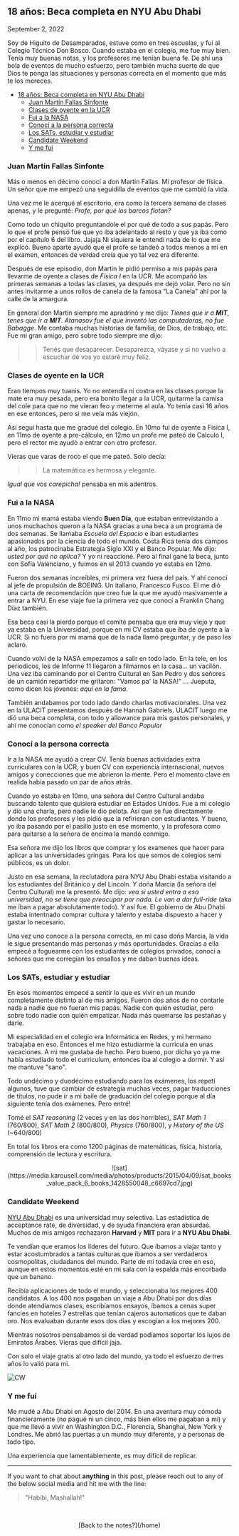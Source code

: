 ## 18 años: Beca completa en NYU Abu Dhabi

September 2, 2022

Soy de Higuito de Desamparados, estuve como en tres escuelas, y fui al Colegio Técnico Don Bosco. Cuando estaba en el colegio, me fue muy bien. Tenía muy buenas notas, y los profesores me tenían buena fe. De ahí una bola de eventos de mucho esfuerzo, pero también mucha suerte de que Dios te ponga las situaciones y personas correcta en el momento que más te los mereces.

- [18 años: Beca completa en NYU Abu Dhabi](#18-años-beca-completa-en-nyu-abu-dhabi)
  - [Juan Martín Fallas Sinfonte](#juan-martín-fallas-sinfonte)
  - [Clases de oyente en la UCR](#clases-de-oyente-en-la-ucr)
  - [Fui a la NASA](#fui-a-la-nasa)
  - [Conocí a la persona correcta](#conocí-a-la-persona-correcta)
  - [Los SATs, estudiar y estudiar](#los-sats-estudiar-y-estudiar)
  - [Candidate Weekend](#candidate-weekend)
  - [Y me fuí](#y-me-fuí)

### Juan Martín Fallas Sinfonte

Más o menos en décimo conocí a don Martín Fallas. Mi profesor de física. Un señor que me empezó una seguidilla de eventos que me cambió la vida.

Una vez me le acerqué al escritorio, era como la tercera semana de clases apenas, y le pregunté: *Profe, por qué los barcos flotan?* 

Como todo un chiquito preguntandole el por qué de todo a sus papás. Pero lo que el profe pensó fue que yo iba adelantado al resto y que ya iba como por el capítulo 6 del libro. Jajaja Ni siquiera le entendí nada de lo que me explicó. Bueno aparte ayudó que el profe se tandeó a todos menos a mi en el examen, entonces de verdad creía que yo tal vez era diferente. 

Después de ese episodio, don Martín le pidió permiso a mis papás para llevarme de oyente a clases de *Física I* en la UCR. Me acompañó las primeras semanas a todas las clases, ya después me dejó volar. Pero no sin antes invitarme a unos rollos de canela de la famosa "La Canela" ahí por la calle de la amargura. 

En general don Martín siempre me apradrinó y me dijo: *Tienes que ir a **MIT**, tenes que ir a **MIT***. *Atanasov fue el que inventó las computadoras, no fue Babagge.* Me contaba muchas historias de familia, de Dios, de trabajo, etc. Fue mi gran amigo, pero sobre todo siempre me dijo:

>> Tenés que desaparecer. Desaparezca, váyase y si no vuelvo a escuchar de vos yo estaré muy feliz.

### Clases de oyente en la UCR 

Eran tiempos muy tuanis. Yo no entendía ni costra en las clases porque la mate era muy pesada, pero era bonito llegar a la UCR, quitarme la camisa del cole para que no me vieran feo y meterme al aula. Yo tenía casi 16 años en ese entonces, pero si me veía más viejón.

Así seguí hasta que me gradué del colegio. En 10mo fui de oyente a Fisica I, en 11mo de oyente a pre-cálculo, en 12mo un profe me pateó de Calculo I, pero el rector me ayudó a entrar con otro profesor.

Vieras que varas de roco el que me pateó. Solo decía: 

>> La matemática es hermosa y elegante.

*Igual que vos carepicha!* pensaba en mis adentros. 

### Fui a la NASA

En 11mo mi mamá estaba viendo **Buen Día**, que estaban entrevistando a unos muchachos queron a la NASA gracias a una beca a un programa de dos semanas. Se llamaba *Escuela del Espacio* e iban estudiantes apasionados por la ciencia de todo el mundo. Costa Rica tenía dos campos al año, los patrocinaba Estrategia Siglo XXI y el Banco Popular. Me dijo: *usted por qué no aplica?* Y yo ni reaccioné. Pero al final gané la beca, junto con Sofía Valenciano, y fuimos en el 2013 cuando yo estaba en 12mo. 

Fueron dos semanas increíbles, mi primera vez fuera del país. Y ahí conocí al jefe de propulsión de BOEING. Un italiano, Francesco Fusco. El me dió una carta de recomendación que creo fue la que me ayudó masivamente a entrar a NYU. En ese viaje fue la primera vez que conocí a Franklin Chang Díaz también.

Esa beca casi la pierdo porque el comité pensaba que era muy viejo y que ya estaba en la Universidad, porque en mi CV estaba que iba de oyente a la UCR. Si no fuera por mi mamá que de la nada llamó preguntar, y de paso les aclaró.

Cuando volví de la NASA empezamos a salir en todo lado. En la tele, en los periodicos, los de Informe 11 llegaron a filmarnos en la casa... un vacilón. Una vez iba caminando por el Centro Cultural en San Pedro y dos señores de un camión repartidor me gritaron: "Vamos pa' la NASA!" ... Jueputa, como dicen los jóvenes: *aquí en la fama*.

También andabamos por todo lado dando charlas motivacionales. Una vez en la ULACIT presentamos después de Hannah Gabriels. ULACIT luego me dió una beca completa, con todo y allowance para mis gastos personales, y ahí me conocían como *el speaker del Banco Popular*

### Conocí a la persona correcta

Ir a la NASA me ayudó a crear CV. Tenía buenas actividades extra curriculares con la UCR, y buen CV con experiencia internacional, nuevos amigos y conecciones que me abrieron la mente. Pero el momento clave en realida había pasado un par de años atrás.

Cuando yo estaba en 10mo, una señora del Centro Cultural andaba buscando talento que quisiera estudiar en Estados Unidos. Fue a mi colegio y dio una charla, pero nadie le dio pelota. Así que se fue directamente donde los profesores y les pidió que la refirieran con estudiantes. Y bueno, yo iba pasando por el pasillo justo en ese momento, y la profesora como para quitarse a la señora de encima la mandó conmigo.

Esa señora me dijo los libros que comprar y los examenes que hacer para aplicar a las universidades gringas. Para los que somos de colegios semi públicos, es un dolor.

Justo en esa semana, la reclutadora para NYU Abu Dhabi estaba visitando a los estudiantes del Británico y del Lincoln. Y doña Marcia (la señora del Centro Cultural) me la presentó. Me dijo: *vea si usted entra a esa universidad, no se tiene que preocupar por nada. Le van a dar full-ride* (aka me iban a pagar absolutamente todo). Y así fue. El gobierno de Abu Dhabi estaba intentnado comprar cultura y talento y estaba dispuesto a hacer y gastar lo necesario. 

Una vez uno conoce a la persona correcta, en mi caso doña Marcia, la vida le sigue presentando más personas y más oportunidades. Gracias a ella empecé a foguearme con los estudiantes de colegios privados, conocí a señores que me corregían los ensallos y me daban buenas ideas.


### Los SATs, estudiar y estudiar

En esos momentos empecé a sentir lo que es vivir en un mundo completamente distinto al de mis amigos. Fueron dos años de no contarle nada a nadie que no fueran mis papás. Nadie con quién estudiar, pero sobre todo nadie con quién empatizar. Nada más quemarse las pestañas y darle.

Mi especialidad en el colegio era Informática en Redes, y mi hermano trabajaba en eso. Entonces el me hizo estudiarme la curricula en unas vacaciones. A mi me gustaba de hecho. Pero bueno, por dicha yo ya me había estudiado todo el curriculum, entonces iba al colegio a dormir. Y así me mantuve "sano".

Todo undécimo y duodécimo estudiando para los exámenes, los repetí algunos, tuve que cambiar de estrategia muchas veces, pagar traducciones de títulos, no pude ir a mi baile de graduación del colegio porque al día siguiente tenía dos exámenes. Pero entré!

Tomé el *SAT reasoning* (2 veces y en las dos horribles), *SAT Math 1*  (760/800), *SAT Math 2* (800/800), *Physics* (760/800), y *History of the US* (~640/800)

En total los libros era como 1200 páginas de matemáticas, física, historia, comprensión de lectura y escritura.

<p align="center">
![sat](https://media.karousell.com/media/photos/products/2015/04/09/sat_books_value_pack_6_books_1428550048_c6697cd7.jpg)
</p>

### Candidate Weekend

[NYU Abu Dhabi](https://nyuad.nyu.edu/en/) es una universidad muy selectiva. Las estadística de acceptance rate, de diversidad, y de ayuda financiera eran absurdas. Muchos de mis amigos rechazaron **Harvard** y **MIT** para ir a **NYU Abu Dhabi**. 

Te vendían que eramos los líderes del futuro. Que íbamos a viajar tanto y estar acostumbrados a tantas culturas que íbamos a ser verdaderos cosmopolitas, ciudadanos del mundo. Parte de mi todavía cree en eso, aunque en estos momentos esté en mi sala con la espalda más encorbada que un banano. 

Recibía aplicaciones de todo el mundo, y seleccionaba los mejores 400 candidatos. A los 400 nos pagaban un viaje a Abu Dhabi por dos días donde atendíamos clases, escribíamos ensayos, íbamos a cenas super fancies en hoteles 7 estrellas que tenían cajeros automaticos que te daban oro. Nos evaluaban durante esos dos días y escogían a los mejores 200. 

Mientras nosotros pensabamos si de verdad podíamos soportar los lujos de Emiratos Árabes. Vieras que difícil jaja.

Con solo el viaje gratis al otro lado del mundo, ya todo el esfuerzo de tres años lo valió para mi.

![CW](https://scontent-lhr8-1.xx.fbcdn.net/v/t1.18169-9/1796551_709093855788747_291917903_n.jpg?_nc_cat=110&ccb=1-7&_nc_sid=cdbe9c&_nc_ohc=rTJZBDs9ta8AX8ufphR&_nc_ht=scontent-lhr8-1.xx&oh=00_AT9PPVqKS7bUAI4IIBGx4O73DMkJmFVmHYuqhXFN_cKzLw&oe=6338BE39)

### Y me fuí

Me mudé a Abu Dhabi en Agosto del 2014. En una aventura muy cómoda financieramente (no pagué ni un cinco, más bien ellos me pagaban a mi) y que me llevó a vivir en Washington D.C., Florencia, Shanghai, New York y Londres. Me abrió las puertas a un mundo muy diferente, y a personas de todo tipo. 

Una experiencia que lamentablemente, es muy difícil de replicar. 


---

If you want to chat about **anything** in this post, please reach out to any of the below social media and hit me with the line:
 
 > "Habibi, Mashallah!"


<p>&nbsp;  </p>

<p align="center">
 [Back to the notes?](/home)
 </p>